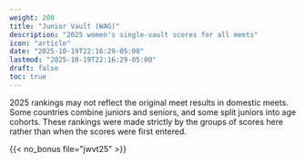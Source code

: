 ```yaml
---
weight: 200
title: "Junior Vault (WAG)"
description: "2025 women's single-vault scores for all meets"
icon: "article"
date: "2025-10-19T22:16:29-05:00"
lastmod: "2025-10-19T22:16:29-05:00"
draft: false
toc: true
---
```


2025 rankings may not reflect the original meet results in domestic meets. Some countries combine juniors and seniors, and some split juniors into age cohorts. These rankings were made strictly by the groups of scores here rather than when the scores were first entered.

{{< no_bonus file="jwvt25" >}}